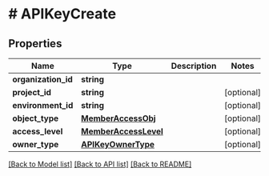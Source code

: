 # # APIKeyCreate

## Properties

Name | Type | Description | Notes
------------ | ------------- | ------------- | -------------
**organization_id** | **string** |  |
**project_id** | **string** |  | [optional]
**environment_id** | **string** |  | [optional]
**object_type** | [**MemberAccessObj**](MemberAccessObj.md) |  | [optional]
**access_level** | [**MemberAccessLevel**](MemberAccessLevel.md) |  | [optional]
**owner_type** | [**APIKeyOwnerType**](APIKeyOwnerType.md) |  | [optional]

[[Back to Model list]](../../README.md#models) [[Back to API list]](../../README.md#endpoints) [[Back to README]](../../README.md)

